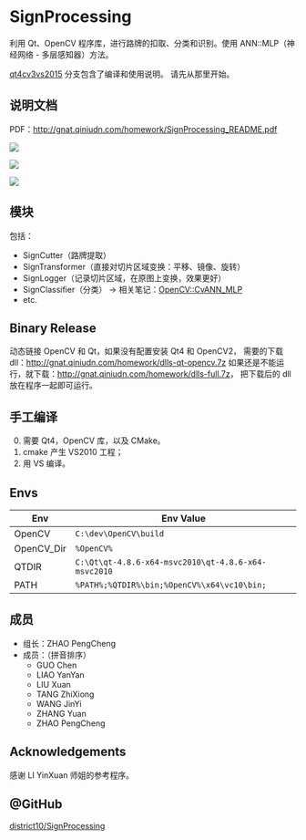 # SignProcessing

利用 Qt、OpenCV 程序库，进行路牌的扣取、分类和识别。使用 ANN::MLP（神经网络 - 多层感知器）方法。

[qt4cv3vs2015](https://github.com/district10/SignProcessing/tree/qt4cv3vs2015) 分支包含了编译和使用说明。
请先从那里开始。

## 说明文档

PDF：<http://gnat.qiniudn.com/homework/SignProcessing_README.pdf>

![](http://gnat.qiniudn.com/homework/SignProcessing_demo_b.jpg)

![](http://gnat.qiniudn.com/homework/SignProcessing_demo_a.bmp)

![](http://whudoc.qiniudn.com/2016/annlau-ppt.png)

## 模块

包括：

* SignCutter（路牌提取）
* SignTransformer（直接对切片区域变换：平移、镜像、旋转）
* SignLogger（记录切片区域，在原图上变换，效果更好）
* SignClassifier（分类） &rarr; 相关笔记：[OpenCV::CvANN_MLP](http://tangzx.qiniudn.com/post-0072-cvann-mlp.html)
* etc.

## Binary Release

动态链接 OpenCV 和 Qt，如果没有配置安装 Qt4 和 OpenCV2，
需要的下载 dll：<http://gnat.qiniudn.com/homework/dlls-qt-opencv.7z>
如果还是不能运行，就下载：<http://gnat.qiniudn.com/homework/dlls-full.7z>，
把下载后的 dll 放在程序一起即可运行。

## 手工编译

0. 需要 Qt4，OpenCV 库，以及 CMake。
1. cmake 产生 VS2010 工程；
2. 用 VS 编译。

## Envs

Env | Env Value
--- | ---
OpenCV | `C:\dev\OpenCV\build`
OpenCV_Dir | `%OpenCV%`
QTDIR | `C:\Qt\qt-4.8.6-x64-msvc2010\qt-4.8.6-x64-msvc2010`
PATH | `%PATH%;%QTDIR%\bin;%OpenCV%\x64\vc10\bin;`

## 成员

* 组长：ZHAO PengCheng
* 成员：（拼音排序）
    + GUO Chen
    + LIAO YanYan
    + LIU Xuan
    + TANG ZhiXiong
    + WANG JinYi
    + ZHANG Yuan
    + ZHAO PengCheng

## Acknowledgements

感谢 LI YinXuan 师姐的参考程序。

## @GitHub

[district10/SignProcessing](https://github.com/district10/SignProcessing)
